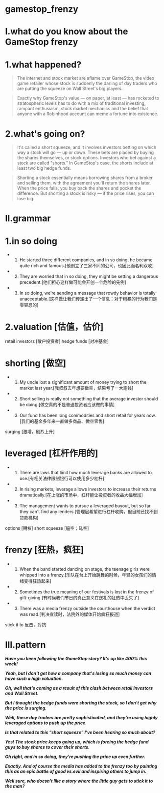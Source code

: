 # gamestop_frenzy
# I.what do you know about the GameStop frenzy
# 1.what happened?
> The internet and stock market are aflame over GameStop, the video game retailer whose stock is suddenly the darling of day traders who are putting the squeeze on Wall Street's big players.

> Exactly why GameStop's value — on paper, at least — has rocketed to stratospheric levels has to do with a mix of traditional investing, rampant enthusiasm, stock market mechanics and the belief that anyone with a Robinhood account can meme a fortune into existence.

# 2.what's going on?
> It's called a short squeeze, and it involves investors betting on which way a stock will go — up or down. These bets are placed by buying the shares themselves, or stock options. Investors who bet against a stock are called "shorts." In GameStop's case, the shorts include at least two big hedge funds.

> Shorting a stock essentially means borrowing shares from a broker and selling them, with the agreement you'll return the shares later. When the price falls, you buy back the shares and pocket the difference. But shorting a stock is risky — if the price rises, you can lose big.

# II.grammar
# 1.in so doing 
- 1. He started three different companies, and in so doing, he became quite rich and famous.[他创立了三家不同的公司，也因此而名利双收]

- 2. They are worried that in so doing, they might be setting a dangerous precedent.[他们担心这样做可能会开创一个危险的先例]

- 3. In so doing, we're sending a message that rowdy behavior is totally unacceptable.[这样做让我们传递出了一个信息：对于粗暴的行为我们是零容忍的]



# 2.valuation [估值，估价]
retail investors [散户投资者]
hedge funds [对冲基金]


# shorting [做空]
- 1. My uncle lost a significant amount of money trying to short the market last year.[我叔叔去年想要做空，结果亏了一大笔钱]

- 2. Short selling is really not something that the average investor should be doing.[做空真的不是普通投资者应该做的事情]

- 3. Our fund has been long commodities and short retail for years now.[我们的基金多年来一直做多商品、做空零售]

surging [激增，剧烈上升]

# leveraged [杠杆作用的]
- 1. There are laws that limit how much leverage banks are allowed to use.[有相关法律限制银行可以使用多少杠杆]

- 2. In rising markets, leverage allows investors to increase their returns dramatically.[在上涨的市场中，杠杆能让投资者的收益大幅增加]

- 3. The management wants to pursue a leveraged buyout, but so far they can't find any lenders.[管理层希望进行杠杆收购，但目前还找不到贷款机构]


options [期权]
short squeeze [逼空；轧空]

# frenzy [狂热，疯狂]
- 1. When the band started dancing on stage, the teenage girls were whipped into a frenzy.[乐队在台上开始跳舞的时候，年轻的女孩们的情绪变得狂热起来]

- 2. Sometimes the true meaning of our festivals is lost in the frenzy of gift-giving.[有时候我们节日的真正意义在送礼的狂热中丢失了]

- 3. There was a media frenzy outside the courthouse when the verdict was read.[判决宣读时，法院外的媒体开始疯狂报道]


stick it to 反击，对抗






# III.pattern 
***Have you been following the GameStop story? It's up like 400% this week!***

***Yeah, but I don't get how a company that's losing so much money can have such a high valuation.***

***Oh, well that's coming as a result of this clash between retail investors and Wall Street.***

***But I thought the hedge funds were shorting the stock, so I don't get why the price is surging.***

***Well, these day traders are pretty sophisticated, and they're using highly leveraged options to push up the price.***

***Is that related to this "short squeeze" I've been hearing so much about?***

***Yes! The stock price keeps going up, which is forcing the hedge fund guys to buy shares to cover their shorts.***

***Oh right, and in so doing, they're pushing the price up even further.***

***Exactly. And of course the media has added to the frenzy too by painting this as an epic battle of good vs.evil and inspiring others to jump in.***

***Well sure, who doesn't like a story where the little guy gets to stick it to the man?***






